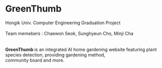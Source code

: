 # GreenThumb
Hongik Univ. Computer Engineering Graduation Project <br><br>
Team memebers : Chaewon Seok, Sunghyeun Cho, Minji Cha <br><br><br>
<b> GreenThumb </b> is an integrated AI home gardening website
featuring plant species detection, providing gardening method, <br> community board and more.<br>




